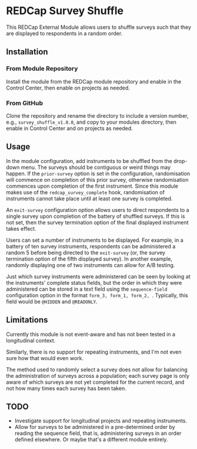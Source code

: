 # REDCap Survey Shuffle

This REDCap External Module allows users to shuffle surveys such that they are displayed to respondents in a random order.

## Installation

### From Module Repository

Install the module from the REDCap module repository and enable in the Control Center, then enable on projects as needed.

### From GitHub

Clone the repository and rename the directory to include a version number, e.g., `survey_shuffle_v1.0.0`, and copy to your modules directory, then enable in Control Center and on projects as needed.

## Usage

In the module configuration, add instruments to be shuffled from the drop-down menu. The surveys should be contiguous or weird things may happen. If the `prior-survey` option is set in the configuration, randomisation will commence on completion of this prior survey, otherwise randomisation commences upon completion of the first instrument. Since this module makes use of the `redcap_survey_complete` hook, randomisation of instruments cannot take place until at least one survey is completed.

An `exit-survey` configuration option allows users to direct respondents to a single survey upon completion of the battery of shuffled surveys. If this is not set, then the survey termination option of the final displayed instrument takes effect.

Users can set a number of instruments to be displayed. For example, in a battery of ten survey instruments, respondents can be administered a random 5 before being directed to the `exit-survey` (or, the survey termination option of the fifth displayed survey). In another example, randomly displaying one of two instruments can allow for A/B testing.

Just which survey instruments were administered can be seen by looking at the instruments' complete status fields, but the order in which they were administered can be stored in a text field using the `sequence-field` configuration option in the format `form_3, form_1, form_2, `. Typically, this field would be `@HIDDEN` and `@READONLY`.

## Limitations

Currently this module is not event-aware and has not been tested in a longitudinal context.

Similarly, there is no support for repeating instruments, and I'm not even sure how that would even work.

The method used to randomly select a survey does not allow for balancing the administration of surveys across a population; each survey page is only aware of which surveys are not yet completed for the current record, and not how many times each survey has been taken.

## TODO

- Investigate support for longitudinal projects and repeating instruments.
- Allow for surveys to be administered in a pre-determined order by reading the sequence field, that is, administering surveys in an order defined elsewhere. Or maybe that's a different module entirely.
